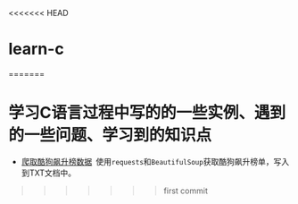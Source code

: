 <<<<<<< HEAD
# learn-c
=======
# 学习C语言过程中写的的一些实例、遇到的一些问题、学习到的知识点
- [爬取酷狗飙升榜数据](https://github.com/zgsheng/python/tree/master/ran)&ensp;使用`requests`和`BeautifulSoup`获取酷狗飙升榜单，写入到TXT文档中。
>>>>>>> first commit
